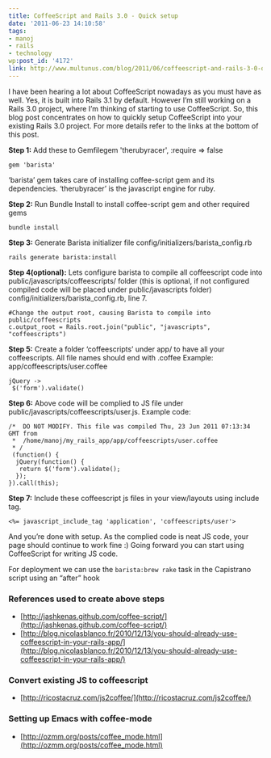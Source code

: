 ```yaml
---
title: CoffeeScript and Rails 3.0 - Quick setup
date: '2011-06-23 14:10:58'
tags:
- manoj
- rails
- technology
wp:post_id: '4172'
link: http://www.multunus.com/blog/2011/06/coffeescript-and-rails-3-0-quick-setup/
---
```


I have been hearing a lot about CoffeeScript nowadays as you must have as well. Yes, it is built into Rails 3.1 by default. However I’m still working on a Rails 3.0 project, where I’m thinking of starting to use CoffeeScript. So, this blog post concentrates on how to quickly setup CoffeeScript into your existing Rails 3.0 project. For more details refer to the links at the bottom of this post.

**Step 1:** Add these to Gemfilegem 'therubyracer', :require => false

```
gem 'barista'
```

‘barista’ gem takes care of installing coffee-script gem and its dependencies. ‘therubyracer’ is the javascript engine for ruby.

**Step 2:** Run Bundle Install to install coffee-script gem and other required gems

```
bundle install
```

**Step 3:** Generate Barista initializer file config/initializers/barista_config.rb

```
rails generate barista:install
```

**Step 4(optional):** Lets configure barista to compile all coffeescript code into public/javascripts/coffeescripts/ folder (this is optional, if not configured compiled code will be placed under public/javascripts folder) config/initializers/barista_config.rb, line 7.

```
#Change the output root, causing Barista to compile into public/coffeescripts
c.output_root = Rails.root.join("public", "javascripts", "coffeescripts")
```

**Step 5:** Create a folder ‘coffeescripts’ under app/ to have all your coffeescripts. All file names should end with .coffee
Example: app/coffeescripts/user.coffee

```
jQuery ->
 $('form').validate()
```

**Step 6:** Above code will be complied to JS file under public/javascripts/coffeescripts/user.js. Example code:

```
/*  DO NOT MODIFY. This file was compiled Thu, 23 Jun 2011 07:13:34 GMT from
 *  /home/manoj/my_rails_app/app/coffeescripts/user.coffee
 * /
 (function() {
  jQuery(function() {
   return $('form').validate();
  });
}).call(this);
```

**Step 7:** Include these coffeescript js files in your view/layouts using include tag.

```
<%= javascript_include_tag 'application', 'coffeescripts/user'>
```

And you’re done with setup. As the complied code is neat JS code, your page should continue to work fine :) Going forward you can start using CoffeeScript for writing JS code.

For deployment we can use the `barista:brew rake` task in the Capistrano script using an “after” hook


### References used to create above steps

- [http://jashkenas.github.com/coffee-script/](http://jashkenas.github.com/coffee-script/)
- [http://blog.nicolasblanco.fr/2010/12/13/you-should-already-use-coffeescript-in-your-rails-app/](http://blog.nicolasblanco.fr/2010/12/13/you-should-already-use-coffeescript-in-your-rails-app/)


### Convert existing JS to coffeescript

- [http://ricostacruz.com/js2coffee/](http://ricostacruz.com/js2coffee/)


### Setting up Emacs with coffee-mode

- [http://ozmm.org/posts/coffee_mode.html](http://ozmm.org/posts/coffee_mode.html)
